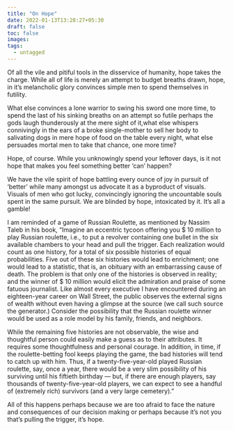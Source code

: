 ```yaml
---
title: "On Hope"
date: 2022-01-13T13:28:27+05:30
draft: false
toc: false
images:
tags:
  - untagged
---
```

Of all the vile and pitiful tools in the disservice of humanity, hope takes the charge. While all of life is merely an attempt to budget breaths drawn, hope, in it’s melancholic glory convinces simple men to spend themselves in futility.

What else convinces a lone warrior to swing his sword one more time, to spend the last of his sinking breaths on an attempt so futile perhaps the gods laugh thunderously at the mere sight of it,what else whispers connivingly in the ears of a broke single-mother to sell her body to salivating dogs in mere hope of food on the table every night, what else persuades mortal men to take that chance, one more time?

Hope, of course. While you unknowingly spend your leftover days, is it not hope that makes you feel something better ‘can’ happen?

We have the vile spirit of hope battling every ounce of joy in pursuit of ‘better’ while many amongst us advocate it as a byproduct of visuals. Visuals of men who got lucky, convincingly ignoring the uncountable souls spent in the same pursuit. We are blinded by hope, intoxicated by it.
It’s all a gamble!

I am reminded of a game of Russian Roulette, as mentioned by Nassim Taleb in his book, “Imagine an eccentric tycoon offering you $ 10 million to play Russian roulette, i.e., to put a revolver containing one bullet in the six available chambers to your head and pull the trigger. Each realization would count as one history, for a total of six possible histories of equal probabilities. Five out of these six histories would lead to enrichment; one would lead to a statistic, that is, an obituary with an embarrassing cause of death. The problem is that only one of the histories is observed in reality; and the winner of $ 10 million would elicit the admiration and praise of some fatuous journalist. Like almost every executive I have encountered during an eighteen-year career on Wall Street, the public observes the external signs of wealth without even having a glimpse at the source (we call such source the generator.) Consider the possibility that the Russian roulette winner would be used as a role model by his family, friends, and neighbors.

While the remaining five histories are not observable, the wise and thoughtful person could easily make a guess as to their attributes. It requires some thoughtfulness and personal courage. In addition, in time, if the roulette-betting fool keeps playing the game, the bad histories will tend to catch up with him. Thus, if a twenty-five-year-old played Russian roulette, say, once a year, there would be a very slim possibility of his surviving until his fiftieth birthday — but, if there are enough players, say thousands of twenty-five-year-old players, we can expect to see a handful of (extremely rich) survivors (and a very large cemetery).”

All of this happens perhaps because we are too afraid to face the nature and consequences of our decision making or perhaps because it’s not you that’s pulling the trigger, it’s hope.

